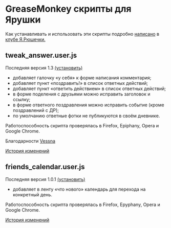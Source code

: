 GreaseMonkey скрипты для Ярушки
===============================

Как устанавливать и использовать эти скрипты подробно [написано](http://clubs.ya.ru/4611686018427409269/replies.xml?item_no=874)
в [клубе Я.Рюшечки.](http://clubs.ya.ru/4611686018427409269/)

tweak_answer.user.js
--------------------

Последняя версия 1.3 [(установить)](http://github.com/alexeyten/yaru-tweaks/raw/1.3/tweak_answer.user.js)

* добавляет галочку «у себя» к форме написания комментария;
* добавляет пункт «поздравить!» в список ответных действий;
* добавляет пункт «ответить действием» в список ответных действий;
* в форме поделения с друзьями можно исправить заголовок и ссылку;
* в форме ответного поздравления можно исправить событие (кроме поздравлений с ДР);
* по умолчанию ответные фотки не публикуются в своём дневнике.

Работоспособность скрипта проверялась в Firefox, Epiphany, Opera и Google Chrome.

Благодарности [Vessna](http://vessna005.ya.ru/)

[История изменений](http://github.com/alexeyten/yaru-tweaks/raw/master/tweak_answer.changelog)


friends_calendar.user.js
------------------------

Последняя версия 1.0.1 [(установить)](http://github.com/alexeyten/yaru-tweaks/raw/fc1.0.1/friends_calendar.user.js)

* добавляет в ленту «что нового» календарь для перехода на конкретный день.

Работоспособность скрипта проверялась в Firefox, Epyphany, Opera и Google Chrome.

[История изменений](http://github.com/alexeyten/yaru-tweaks/raw/master/friends_calendar.changelog)
